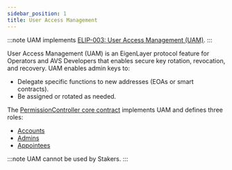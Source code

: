 ```yaml
---
sidebar_position: 1
title: User Access Management
---
```


:::note
UAM implements [ELIP-003: User Access Management (UAM)](https://github.com/eigenfoundation/ELIPs/blob/main/ELIPs/ELIP-003.md).
:::

User Access Management (UAM) is an EigenLayer protocol feature for Operators and AVS Developers that enables secure key rotation,
revocation, and recovery. UAM enables admin keys to:
* Delegate specific functions to new addresses (EOAs or smart contracts).
* Be assigned or rotated as needed.

The [PermissionController core contract](https://github.com/Layr-Labs/eigenlayer-contracts/blob/dev/docs/permissions/PermissionController.md) implements UAM and defines three roles:
* [Accounts](uam-accounts.md)
* [Admins](uam-admins.md)
* [Appointees](uam-appointees.md)

:::note
UAM cannot be used by Stakers.
:::